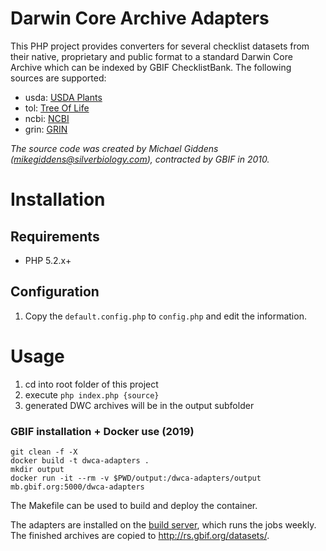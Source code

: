 # Darwin Core Archive Adapters

This PHP project provides converters for several checklist datasets from their native, proprietary and public format to a standard Darwin Core Archive
which can be indexed by GBIF ChecklistBank. The following sources are supported:

 - usda: [USDA Plants](https://www.gbif.org/dataset/705922f7-5ba5-49ab-a75d-722e3090e690)
 - tol: [Tree Of Life](https://www.gbif.org/dataset/41efd0ac-0c70-48af-9e38-b19c66d6f3e2)
 - ncbi: [NCBI](https://www.gbif.org/dataset/fab88965-e69d-4491-a04d-e3198b626e52)
 - grin: [GRIN](https://www.gbif.org/dataset/66dd0960-2d7d-46ee-a491-87b9adcfe7b1)

*The source code was created by Michael Giddens (mikegiddens@silverbiology.com), contracted by GBIF in 2010.*

# Installation

## Requirements
- PHP 5.2.x+

## Configuration
1) Copy the ```default.config.php``` to ```config.php``` and edit the information.

# Usage

1. cd into root folder of this project
2. execute ```php index.php {source}```
3. generated DWC archives will be in the output subfolder

### GBIF installation + Docker use (2019)

```shell
git clean -f -X
docker build -t dwca-adapters .
mkdir output
docker run -it --rm -v $PWD/output:/dwca-adapters/output mb.gbif.org:5000/dwca-adapters
```

The Makefile can be used to build and deploy the container.

The adapters are installed on the [build server](https://builds.gbif.org/job/dwca-adapters/), which runs the jobs weekly.
The finished archives are copied to http://rs.gbif.org/datasets/.
